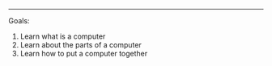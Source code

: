 ___

Goals: 
1. Learn what is a computer
2. Learn about the parts of a computer
3. Learn how to put a computer together